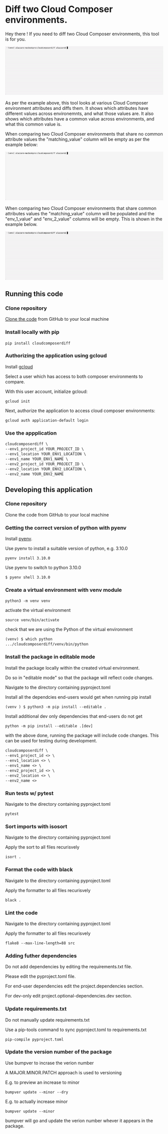 # Diff two Cloud Composer environments.

Hey there ! If you need to diff two Cloud Composer environments, this tool is for you.

![gif showing environments with some matches & some differences](img/some_matches.gif)

As per the example above, this tool looks at various Cloud Composer environment
attributes and diffs them. It shows which attributes have different values across
environemnts, and what those values are. It also shows which attributes have a common
value across environments, and what this common value is.

When comparing two Cloud Composer environments that share no common attribute values
the "matching_value" column will be empty as per the example below:

![gif showing environments with zero matches](img/no_matches.gif)

When comparing two Cloud Composer environments that share common attributes values
the "matching_value" column will be populated and the "env_1_value" and "env_2_value"
columns will be empty. This is shown in the example below.

![gif showing environments with lots of matches](img/lots_of_matches.gif)


## Running this code

### Clone repository

[Clone the code](https://docs.github.com/en/repositories/creating-and-managing-repositories/cloning-a-repository) from GitHub to your local machine

### Install locally with pip

```shell
pip install cloudcomposerdiff
```

### Authorizing the application using gcloud

Install [gcloud](https://cloud.google.com/sdk/gcloud)

Select a user which has access to both composer environments to compare.

With this user account, initialize gcloud:

```shell
gcloud init
```

Next, authorize the application to access cloud composer environments:

```shell
gcloud auth application-default login
```

### Use the appplication

```shell
cloudcomposerdiff \
--env1_project_id YOUR_PROJECT_ID \
--env1_location YOUR_ENV1_LOCATION \
--env1_name YOUR_ENV1_NAME \
--env2_project_id YOUR_PROJECT_ID \
--env2_location YOUR_ENV2_LOCATION \
--env2_name YOUR_ENV2_NAME
```

## Developing this application

### Clone repository

Clone the code from GitHub to your local machine

### Getting the correct version of python with pyenv

Install [pyenv](https://github.com/pyenv/pyenv).

Use pyenv to install a suitable version of python, e.g. 3.10.0
```shell
pyenv install 3.10.0    
```

Use pyenv to switch to python 3.10.0
```shell
$ pyenv shell 3.10.0
```

### Create a virtual environment with venv module

```shell
python3 -m venv venv
```

activate the virtual environment
```shell
source venv/bin/activate
```
check that we are using the Python of the virtual environment
```
(venv) $ which python
.../cloudcomposerdiff/venv/bin/python
```

### Install the package in editable mode

Install the package locally within the created virtual environment.

Do so in "editable mode" so that the package will reflect code changes.

Navigate to the directory containing pyproject.toml

Install all the dependcies end-users would get when running pip install

```
(venv ) $ python3 -m pip install --editable .
```
Install additional dev only dependencies that end-users do not get
```shell
python -m pip install --editable .[dev]
```

with the above done, running the package will include code changes. This can
be used for testing during development.
```
cloudcomposerdiff \
--env1_project_id <> \
--env1_location <> \
--env1_name <> \
--env2_project_id <> \
--env2_location <> \
--env2_name <>
```
### Run tests w/ pytest

Navigate to the directory containing pyproject.toml
```shell
pytest
```

### Sort imports with isosort

Navigate to the directory containing pyproject.toml

Apply the sort to all files recurisvely

```shell
isort .
```

### Format the code with black

Navigate to the directory containing pyproject.toml

Apply the formatter to all files recurisvely

```shell
black .
```

### Lint the code

Navigate to the directory containing pyproject.toml

Apply the formatter to all files recurisvely

```shell
flake8 --max-line-length=88 src
```

### Adding futher dependencies

Do not add dependencies by editing the requirements.txt file.

Please edit the pyproject.toml file.

For end-user dependencies edit the project.dependencies section.

For dev-only edit project.optional-dependencies.dev section.

### Update requirements.txt

Do not manually update requirements.txt

Use a pip-tools command to sync pyproject.toml to requirements.txt
```shell
pip-compile pyproject.toml
```

### Update the version number of the package

Use bumpver to incrase the verion number

A MAJOR.MINOR.PATCH approach is used to versioning

E.g. to preview an increase to minor 

```shell
bumpver update --minor --dry
```

E.g. to actually increase minor 

```shell
bumpver update --minor
```

bumpver will go and update the verion number whever it appears in the package.